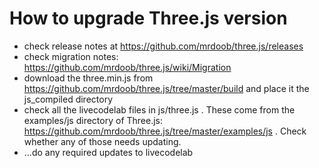 How to upgrade Three.js version
===============================

 * check release notes at https://github.com/mrdoob/three.js/releases
 * check migration notes: https://github.com/mrdoob/three.js/wiki/Migration
 * download the three.min.js from https://github.com/mrdoob/three.js/tree/master/build and place it the js_compiled directory
 * check all the livecodelab files in js/three.js . These come from the examples/js directory of Three.js: https://github.com/mrdoob/three.js/tree/master/examples/js . Check whether any of those needs updating.
 * ...do any required updates to livecodelab
